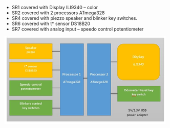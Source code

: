 *	SR1 covered with Display ILI9340 – color 
*	SR2 covered with 2 processors ATmega328
*	SR4 covered with piezzo speaker and blinker key switches. 
*	SR6 covered with t* sensor DS18B20
*	SR7 covered with analog input – speedo control potentiometer


![alt text](https://raw.githubusercontent.com/VisteonSofia/practice2/dradoils/requirements/sysArch.JPG)
